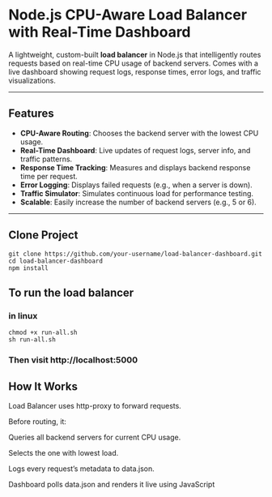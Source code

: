 #  Node.js CPU-Aware Load Balancer with Real-Time Dashboard

A lightweight, custom-built **load balancer** in Node.js that intelligently routes requests based on real-time CPU usage of backend servers. Comes with a live dashboard showing request logs, response times, error logs, and traffic visualizations.

---

##  Features

-  **CPU-Aware Routing**: Chooses the backend server with the lowest CPU usage.
-  **Real-Time Dashboard**: Live updates of request logs, server info, and traffic patterns.
-  **Response Time Tracking**: Measures and displays backend response time per request.
-  **Error Logging**: Displays failed requests (e.g., when a server is down).
-  **Traffic Simulator**: Simulates continuous load for performance testing.
-  **Scalable**: Easily increase the number of backend servers (e.g., 5 or 6).

---

## Clone Project 
```
git clone https://github.com/your-username/load-balancer-dashboard.git
cd load-balancer-dashboard
npm install
```
## To run the load balancer
### in linux 
```
chmod +x run-all.sh
sh run-all.sh

```
### Then visit http://localhost:5000

## How It Works

Load Balancer uses http-proxy to forward requests.

Before routing, it:

Queries all backend servers for current CPU usage.

Selects the one with lowest load.

Logs every request’s metadata to data.json.

Dashboard polls data.json and renders it live using JavaScript

